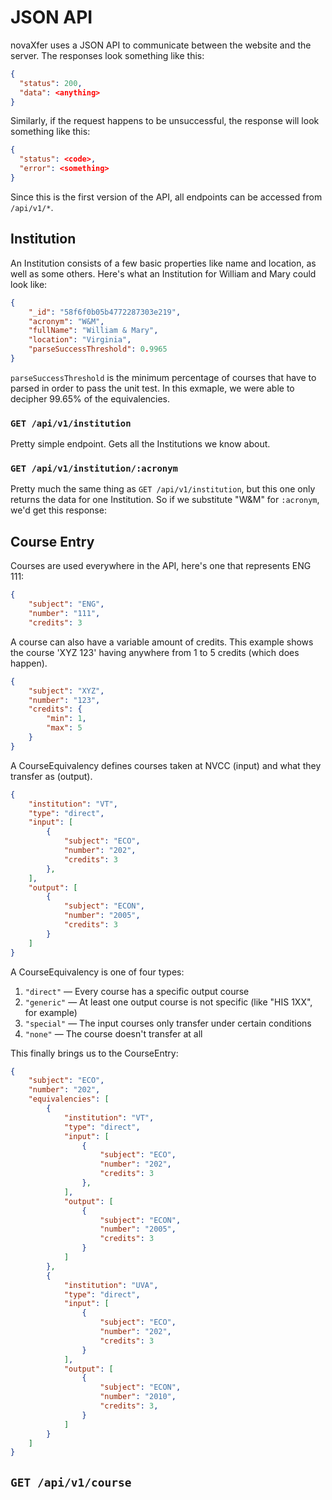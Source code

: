 # JSON API

novaXfer uses a JSON API to communicate between the website and the server. The responses look something like this:

```json
{
  "status": 200,
  "data": <anything>
}
```

Similarly, if the request happens to be unsuccessful, the response will look something like this:

```json
{
  "status": <code>,
  "error": <something>
}
```

Since this is the first version of the API, all endpoints can be accessed from `/api/v1/*`.

## Institution

An Institution consists of a few basic properties like name and location, as well as some others. Here's what an Institution for William and Mary could look like:

```json
{
    "_id": "58f6f0b05b4772287303e219",
    "acronym": "W&M",
    "fullName": "William & Mary",
    "location": "Virginia",
    "parseSuccessThreshold": 0.9965
}
```

`parseSuccessThreshold` is the minimum percentage of courses that have to parsed in order to pass the unit test. In this exmaple, we were able to decipher 99.65% of the equivalencies.

### `GET /api/v1/institution`

Pretty simple endpoint. Gets all the Institutions we know about.

### `GET /api/v1/institution/:acronym`

Pretty much the same thing as `GET /api/v1/institution`, but this one only returns the data for one Institution. So if we substitute "W&M" for `:acronym`, we'd get this response:

## Course Entry

Courses are used everywhere in the API, here's one that represents ENG 111:

```json
{
    "subject": "ENG",
    "number": "111",
    "credits": 3
```

A course can also have a variable amount of credits. This example shows the course 'XYZ 123' having anywhere from 1 to 5 credits (which does happen).

```json
{
    "subject": "XYZ",
    "number": "123",
    "credits": {
        "min": 1,
        "max": 5
    }
}
```

A CourseEquivalency defines courses taken at NVCC (input) and what they transfer as (output).

```json
{
    "institution": "VT",
    "type": "direct",
    "input": [
        {
            "subject": "ECO",
            "number": "202",
            "credits": 3
        },
    ],
    "output": [
        {
            "subject": "ECON",
            "number": "2005",
            "credits": 3
        }
    ]
}
```

A CourseEquivalency is one of four types:

1. `"direct"` &mdash; Every course has a specific output course
2. `"generic"` &mdash; At least one output course is not specific (like "HIS 1XX", for example)
3. `"special"` &mdash; The input courses only transfer under certain conditions
4. `"none"` &mdash; The course doesn't transfer at all

This finally brings us to the CourseEntry:

```json
{
    "subject": "ECO",
    "number": "202",
    "equivalencies": [
        {
            "institution": "VT",
            "type": "direct",
            "input": [
                {
                    "subject": "ECO",
                    "number": "202",
                    "credits": 3
                },
            ],
            "output": [
                {
                    "subject": "ECON",
                    "number": "2005",
                    "credits": 3
                }
            ]
        },
        {
            "institution": "UVA",
            "type": "direct",
            "input": [
                {
                    "subject": "ECO",
                    "number": "202",
                    "credits": 3
                }
            ],
            "output": [
                {
                    "subject": "ECON",
                    "number": "2010",
                    "credits": 3,
                }
            ]
        }
    ]
}
```

## `GET /api/v1/course`

<todo>